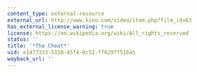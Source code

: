 ```yaml
---
content_type: external-resource
external_url: http://www.kino.com/video/item.php?film_id=63
has_external_license_warning: true
license: https://en.wikipedia.org/wiki/All_rights_reserved
status: ''
title: '*The Cheat*'
uid: e1477333-5150-45f4-8c51-ff6297f516a5
wayback_url: ''
---
```

